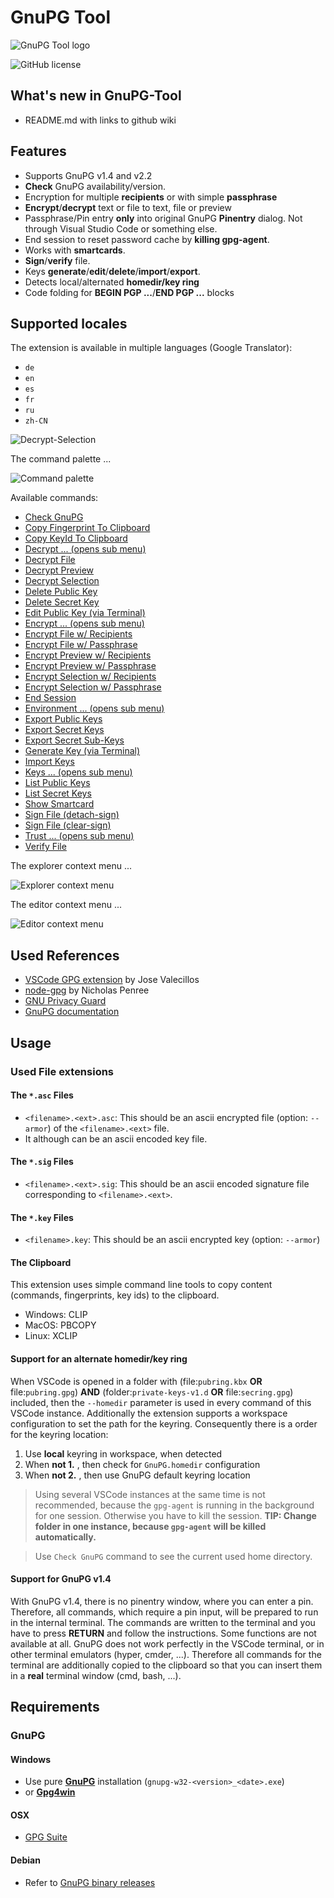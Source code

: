 # GnuPG Tool

![GnuPG Tool logo](https://raw.githubusercontent.com/heilingbrunner/vscode-gnupg-tool/master/images/vscode-gnupg-tool-logo.png)

![GitHub license](https://img.shields.io/badge/license-MIT-blue.svg)

## What's new in GnuPG-Tool

- README.md with links to github wiki

## Features

- Supports GnuPG v1.4 and v2.2
- __Check__ GnuPG availability/version.
- Encryption for multiple __recipients__ or with simple __passphrase__
- __Encrypt__/__decrypt__ text or file to text, file or preview
- Passphrase/Pin entry __only__ into original GnuPG __Pinentry__ dialog. Not through Visual Studio Code or something else.
- End session to reset password cache by __killing gpg-agent__.
- Works with __smartcards__.
- __Sign__/__verify__ file.
- Keys __generate__/__edit__/__delete__/__import__/__export__.
- Detects local/alternated __homedir/key ring__
- Code folding for __BEGIN PGP ...__/__END PGP ...__ blocks

## Supported locales

The extension is available in multiple languages (Google Translator):

- `de`
- `en`
- `es`
- `fr`
- `ru`
- `zh-CN`

![Decrypt-Selection](https://raw.githubusercontent.com/heilingbrunner/vscode-gnupg-tool/master/images/decryptselection.gif)

The command palette ...

![Command palette](https://raw.githubusercontent.com/heilingbrunner/vscode-gnupg-tool/master/images/command-palette.png)

Available commands:

- [Check GnuPG](https://github.com/heilingbrunner/vscode-gnupg-tool/wiki/Check-GnuPG)
- [Copy Fingerprint To Clipboard](https://github.com/heilingbrunner/vscode-gnupg-tool/wiki/Copy-Fingerprint-To-Clipboard)
- [Copy KeyId To Clipboard](https://github.com/heilingbrunner/vscode-gnupg-tool/wiki/Copy-KeyId-To-Clipboard)
- [Decrypt ... (opens sub menu)](https://github.com/heilingbrunner/vscode-gnupg-tool/wiki/Decrypt-...-(opens-sub-menu))
- [Decrypt File](https://github.com/heilingbrunner/vscode-gnupg-tool/wiki/Decrypt-File)
- [Decrypt Preview](https://github.com/heilingbrunner/vscode-gnupg-tool/wiki/Decrypt-Preview)
- [Decrypt Selection](https://github.com/heilingbrunner/vscode-gnupg-tool/wiki/Decrypt-Selection)
- [Delete Public Key](https://github.com/heilingbrunner/vscode-gnupg-tool/wiki/Delete-Public-Key)
- [Delete Secret Key](https://github.com/heilingbrunner/vscode-gnupg-tool/wiki/Delete-Secret-Key)
- [Edit Public Key (via Terminal)](https://github.com/heilingbrunner/vscode-gnupg-tool/wiki/Edit-Public-Key-(via-Terminal))
- [Encrypt ... (opens sub menu)](https://github.com/heilingbrunner/vscode-gnupg-tool/wiki/Encrypt-...-(opens-sub-menu))
- [Encrypt File w/ Recipients](https://github.com/heilingbrunner/vscode-gnupg-tool/wiki/Encrypt-File-w--Recipients)
- [Encrypt File w/ Passphrase](https://github.com/heilingbrunner/vscode-gnupg-tool/wiki/Encrypt-File-w--Passphrase)
- [Encrypt Preview w/ Recipients](https://github.com/heilingbrunner/vscode-gnupg-tool/wiki/Encrypt-Preview-w--Recipients)
- [Encrypt Preview w/ Passphrase](https://github.com/heilingbrunner/vscode-gnupg-tool/wiki/Encrypt-Preview-w--Passphrase)
- [Encrypt Selection w/ Recipients](https://github.com/heilingbrunner/vscode-gnupg-tool/wiki/Encrypt-Selection-w--Recipients)
- [Encrypt Selection w/ Passphrase](https://github.com/heilingbrunner/vscode-gnupg-tool/wiki/Encrypt-Selection-w--Passphrase)
- [End Session](https://github.com/heilingbrunner/vscode-gnupg-tool/wiki/End-Session)
- [Environment ... (opens sub menu)](https://github.com/heilingbrunner/vscode-gnupg-tool/wiki/Environment-...-(opens-sub-menu))
- [Export Public Keys](https://github.com/heilingbrunner/vscode-gnupg-tool/wiki/Export-Public-Keys)
- [Export Secret Keys](https://github.com/heilingbrunner/vscode-gnupg-tool/wiki/Export-Secret-Keys)
- [Export Secret Sub-Keys](https://github.com/heilingbrunner/vscode-gnupg-tool/wiki/Export-Secret-Sub-Keys)
- [Generate Key (via Terminal)](https://github.com/heilingbrunner/vscode-gnupg-tool/wiki/Generate-Key-(via-Terminal))
- [Import Keys](https://github.com/heilingbrunner/vscode-gnupg-tool/wiki/Import-Keys)
- [Keys ... (opens sub menu)](https://github.com/heilingbrunner/vscode-gnupg-tool/wiki/Keys-...-(opens-sub-menu))
- [List Public Keys](https://github.com/heilingbrunner/vscode-gnupg-tool/wiki/List-Public-Keys)
- [List Secret Keys](https://github.com/heilingbrunner/vscode-gnupg-tool/wiki/List-Secret-Keys)
- [Show Smartcard](https://github.com/heilingbrunner/vscode-gnupg-tool/wiki/Show-Smartcard)
- [Sign File (detach-sign)](https://github.com/heilingbrunner/vscode-gnupg-tool/wiki/Sign-File-(detach-sign))
- [Sign File (clear-sign)](https://github.com/heilingbrunner/vscode-gnupg-tool/wiki/Sign-File-(clear-sign))
- [Trust ... (opens sub menu)](https://github.com/heilingbrunner/vscode-gnupg-tool/wiki/Trust-...-(opens-sub-menu))
- [Verify File](https://github.com/heilingbrunner/vscode-gnupg-tool/wiki/Verify-File)

The explorer context menu ...

![Explorer context menu](https://raw.githubusercontent.com/heilingbrunner/vscode-gnupg-tool/master/images/explorer-context-menu.png)

The editor context menu ...

![Editor context menu](https://raw.githubusercontent.com/heilingbrunner/vscode-gnupg-tool/master/images/editor-context-menu.png)

## Used References

- [VSCode GPG extension](https://marketplace.visualstudio.com/items?itemName=jvalecillos.gpg) by Jose Valecillos
- [node-gpg](https://github.com/drudge/node-gpg) by Nicholas Penree
- [GNU Privacy Guard](https://en.wikipedia.org/wiki/GNU_Privacy_Guard)
- [GnuPG documentation](https://www.gnupg.org/documentation/manuals/gnupg/index.html#SEC_Contents) 

## Usage

### Used File extensions

#### The `*.asc` Files

- `<filename>.<ext>.asc`: This should be an ascii encrypted file (option: `--armor`) of the `<filename>.<ext>` file.
- It although can be an ascii encoded key file.

#### The `*.sig` Files

- `<filename>.<ext>.sig`: This should be an ascii encoded signature file corresponding to `<filename>.<ext>`.

#### The `*.key` Files

- `<filename>.key`: This should be an ascii encrypted key (option: `--armor`)

#### The Clipboard

This extension uses simple command line tools to copy content (commands, fingerprints, key ids) to the clipboard.

- Windows: CLIP
- MacOS: PBCOPY
- Linux: XCLIP

#### Support for an alternate homedir/key ring

When VSCode is opened in a folder with (file:`pubring.kbx` __OR__ file:`pubring.gpg`) __AND__ (folder:`private-keys-v1.d` __OR__ file:`secring.gpg`) included, then the `--homedir` parameter is used in every command of this VSCode instance.
Additionally the extension supports a workspace configuration to set the path for the keyring. Consequently there is a order for the keyring location:

1. Use __local__ keyring in workspace, when detected
2. When __not 1.__ , then check for `GnuPG.homedir` configuration
3. When __not 2.__ , then use GnuPG default keyring location

> Using several VSCode instances at the same time is not recommended, because the `gpg-agent` is running in the background for one session. Otherwise you have to kill the session. __TIP: Change folder in one instance, because `gpg-agent` will be killed automatically.__

> Use `Check GnuPG` command to see the current used home directory.

#### Support for GnuPG v1.4

With GnuPG v1.4, there is no pinentry window, where you can enter a pin. Therefore, all commands, which require a pin input, will be prepared to run in the internal terminal. The commands are written to the terminal and you have to press __RETURN__ and follow the instructions. Some functions are not available at all.
GnuPG does not work perfectly in the VSCode terminal, or in other terminal emulators (hyper, cmder, ...). Therefore all commands for the terminal are additionally copied to the clipboard so that you can insert them in a __real__ terminal window (cmd, bash, ...).

## Requirements

### GnuPG

#### Windows

- Use pure [__GnuPG__](https://www.gnupg.org/ftp/gcrypt/binary/) installation (`gnupg-w32-<version>_<date>.exe`)
- or [__Gpg4win__](https://www.gpg4win.de/)

#### OSX

- [GPG Suite](https://gpgtools.org/)

#### Debian

- Refer to [GnuPG binary releases](https://gnupg.org/download/)

